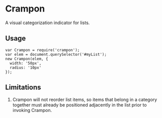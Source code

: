# Crampon
A visual categorization indicator for lists.

## Usage
  ```
  var Crampon = require('crampon');
  var elem = document.querySelector('#myList');
  new Crampon(elem, {
    width: '50px',
    radius: '10px'
  });
  ```

## Limitations
1. Crampon will not reorder list items, so items that
belong in a category together must already be
positioned adjacently in the list prior to invoking
Crampon.
